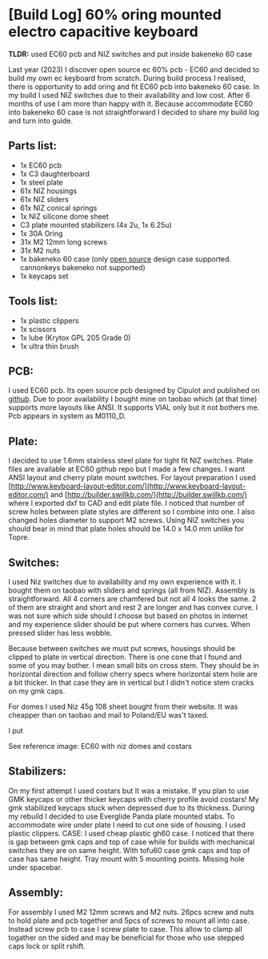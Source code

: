 # [Build Log] 60% oring mounted electro capacitive keyboard
**TLDR:** used EC60 pcb and NIZ switches and put inside bakeneko 60 case

Last year (2023) I discover open source ec 60% pcb - EC60 and decided to build my own ec keyboard from scratch. During build process I realised, there is opportunity to add oring and fit EC60 pcb into bakeneko 60 case. In my build I used NIZ switches due to their availability and low cost. After 6 months of use I am more than happy with it. Because accommodate EC60 into bakeneko 60 case is not straightforward I decided to share my build log and turn into guide.

## Parts list:

* 1x EC60 pcb
* 1x C3 daughterboard
* 1x steel plate
* 61x NIZ housings
* 61x NIZ sliders
* 61x NIZ conical springs
* 1x NIZ silicone dome sheet
* C3 plate mounted stabilizers (4x 2u, 1x 6.25u)
* 1x 30A Oring
* 31x M2 12mm long screws
* 31x M2 nuts
* 1x bakeneko 60 case (only [open source](https://github.com/kkatano/bakeneko-60) design case supported. cannonkeys bakeneko not supported) 
* 1x keycaps set

## Tools list:
* 1x plastic clippers
* 1x scissors
* 1x lube (Krytox GPL 205 Grade 0)
* 1x ultra thin brush


## PCB:
I used EC60 pcb. Its open source pcb designed by Cipulot and published on [github](https://github.com/Cipulot/EC60). Due to poor availability I bought mine on taobao which (at that time) supports more layouts like ANSI. It supports VIAL only but it not bothers me. Pcb appears in system as M0110_D.

## Plate:
I decided to use 1.6mm stainless steel plate for tight fit NIZ switches. Plate files are available at EC60 github repo but I made a few changes. I want ANSI layout and cherry plate mount switches. For layout preparation I used [http://www.keyboard-layout-editor.com/](http://www.keyboard-layout-editor.com/) and [http://builder.swillkb.com/](http://builder.swillkb.com/) where I exported dxf to CAD and edit plate file. I noticed that number of screw holes between plate styles are different so I combine into one. I also changed holes diameter to support M2 screws. Using NIZ switches you should bear in mind that plate holes should be 14.0 x 14.0 mm unlike for Topre.

## Switches:
I used Niz switches due to availability and my own experience with it. I bought them on taobao with sliders and springs (all from NIZ). Assembly is straightforward. All 4 corners are chamfered but not all 4 looks the same. 2 of them are straight and short and rest 2 are longer and has convex curve. I was not sure which side should I choose but based on photos in internet and my experience slider should be put where corners has curves. When pressed slider has less wobble.

Because between switches we must put screws, housings should be clipped to plate in vertical direction. There is one cone that I found and some of you may bother. I mean small bits on cross stem. They should be in horizontal direction and follow cherry specs where horizontal stem hole are a bit thicker. In that case they are in vertical but I didn't notice stem cracks on my gmk caps.

For domes I used Niz 45g 108 sheet bought from their website. It was cheapper than on taobao and mail to Poland/EU was't taxed.

I put 

See reference image: ⁠EC60 with niz domes and costars⁠ 


## Stabilizers:
On my first attempt I used costars but It was a mistake. If you plan to use GMK keycaps or other thicker keycaps with cherry profile avoid costars! My gmk stabilized keycaps stuck when depressed due to its thickness. During my rebuild I decided to use Everglide Panda plate mounted stabs. To accommodate wire under plate I need to cut one side of housing. I used plastic clippers. 
CASE:
I used cheap plastic gh60 case. I noticed that there is gap between gmk caps and top of case while for builds with mechanical switches they are on same height. With tofu60 case gmk caps and top of case has same height. Tray mount with 5 mounting points. Missing hole under spacebar.

## Assembly:
For assembly I used M2 12mm screws and M2 nuts. 26pcs screw and nuts to hold plate and pcb together and 5pcs of screws to mount all into case. Instead screw pcb to case I screw plate to case. This allow to clamp all togather on the sided and may be beneficial for those who use stepped caps lock or split rshift.
